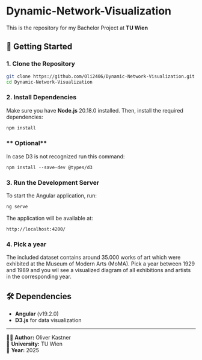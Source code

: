 # Dynamic-Network-Visualization

This is the repository for my Bachelor Project at **TU Wien**

## 🚀 Getting Started

### **1. Clone the Repository**
```sh
git clone https://github.com/Oli2406/Dynamic-Network-Visualization.git
cd Dynamic-Network-Visualization
```

### **2. Install Dependencies**
Make sure you have **Node.js** 20.18.0 installed. Then, install the required dependencies:
```sh
npm install
```

### ** Optional**
In case D3 is not recognized run this command:
```
npm install --save-dev @types/d3
```

### **3. Run the Development Server**
To start the Angular application, run:
```sh
ng serve
```
The application will be available at:
```
http://localhost:4200/
```

### **4. Pick a year**
The included dataset contains around 35.000 works of art which were exhibited at the Museum of Modern Arts (MoMA). Pick a year between 1929 and 1989 and you wil see a visualized diagram of all exhibitions and artists in the corresponding year.

## 🛠 Dependencies
- **Angular** (v19.2.0)
- **D3.js** for data visualization

---
👨‍💻 **Author:** Oliver Kastner  
📌 **University:** TU Wien  
📅 **Year:** 2025
